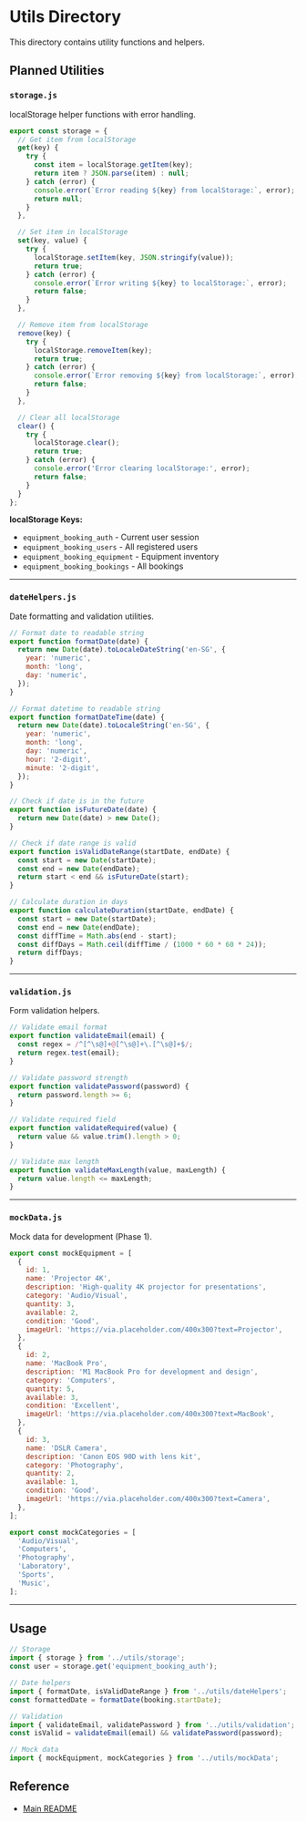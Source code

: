 # Utils Directory

This directory contains utility functions and helpers.

## Planned Utilities

### `storage.js`
localStorage helper functions with error handling.

```javascript
export const storage = {
  // Get item from localStorage
  get(key) {
    try {
      const item = localStorage.getItem(key);
      return item ? JSON.parse(item) : null;
    } catch (error) {
      console.error(`Error reading ${key} from localStorage:`, error);
      return null;
    }
  },

  // Set item in localStorage
  set(key, value) {
    try {
      localStorage.setItem(key, JSON.stringify(value));
      return true;
    } catch (error) {
      console.error(`Error writing ${key} to localStorage:`, error);
      return false;
    }
  },

  // Remove item from localStorage
  remove(key) {
    try {
      localStorage.removeItem(key);
      return true;
    } catch (error) {
      console.error(`Error removing ${key} from localStorage:`, error);
      return false;
    }
  },

  // Clear all localStorage
  clear() {
    try {
      localStorage.clear();
      return true;
    } catch (error) {
      console.error('Error clearing localStorage:', error);
      return false;
    }
  }
};
```

**localStorage Keys:**
- `equipment_booking_auth` - Current user session
- `equipment_booking_users` - All registered users
- `equipment_booking_equipment` - Equipment inventory
- `equipment_booking_bookings` - All bookings

---

### `dateHelpers.js`
Date formatting and validation utilities.

```javascript
// Format date to readable string
export function formatDate(date) {
  return new Date(date).toLocaleDateString('en-SG', {
    year: 'numeric',
    month: 'long',
    day: 'numeric',
  });
}

// Format datetime to readable string
export function formatDateTime(date) {
  return new Date(date).toLocaleString('en-SG', {
    year: 'numeric',
    month: 'long',
    day: 'numeric',
    hour: '2-digit',
    minute: '2-digit',
  });
}

// Check if date is in the future
export function isFutureDate(date) {
  return new Date(date) > new Date();
}

// Check if date range is valid
export function isValidDateRange(startDate, endDate) {
  const start = new Date(startDate);
  const end = new Date(endDate);
  return start < end && isFutureDate(start);
}

// Calculate duration in days
export function calculateDuration(startDate, endDate) {
  const start = new Date(startDate);
  const end = new Date(endDate);
  const diffTime = Math.abs(end - start);
  const diffDays = Math.ceil(diffTime / (1000 * 60 * 60 * 24));
  return diffDays;
}
```

---

### `validation.js`
Form validation helpers.

```javascript
// Validate email format
export function validateEmail(email) {
  const regex = /^[^\s@]+@[^\s@]+\.[^\s@]+$/;
  return regex.test(email);
}

// Validate password strength
export function validatePassword(password) {
  return password.length >= 6;
}

// Validate required field
export function validateRequired(value) {
  return value && value.trim().length > 0;
}

// Validate max length
export function validateMaxLength(value, maxLength) {
  return value.length <= maxLength;
}
```

---

### `mockData.js`
Mock data for development (Phase 1).

```javascript
export const mockEquipment = [
  {
    id: 1,
    name: 'Projector 4K',
    description: 'High-quality 4K projector for presentations',
    category: 'Audio/Visual',
    quantity: 3,
    available: 2,
    condition: 'Good',
    imageUrl: 'https://via.placeholder.com/400x300?text=Projector',
  },
  {
    id: 2,
    name: 'MacBook Pro',
    description: 'M1 MacBook Pro for development and design',
    category: 'Computers',
    quantity: 5,
    available: 3,
    condition: 'Excellent',
    imageUrl: 'https://via.placeholder.com/400x300?text=MacBook',
  },
  {
    id: 3,
    name: 'DSLR Camera',
    description: 'Canon EOS 90D with lens kit',
    category: 'Photography',
    quantity: 2,
    available: 1,
    condition: 'Good',
    imageUrl: 'https://via.placeholder.com/400x300?text=Camera',
  },
];

export const mockCategories = [
  'Audio/Visual',
  'Computers',
  'Photography',
  'Laboratory',
  'Sports',
  'Music',
];
```

---

## Usage

```jsx
// Storage
import { storage } from '../utils/storage';
const user = storage.get('equipment_booking_auth');

// Date helpers
import { formatDate, isValidDateRange } from '../utils/dateHelpers';
const formattedDate = formatDate(booking.startDate);

// Validation
import { validateEmail, validatePassword } from '../utils/validation';
const isValid = validateEmail(email) && validatePassword(password);

// Mock data
import { mockEquipment, mockCategories } from '../utils/mockData';
```

## Reference

- [Main README](../../../README.md)
